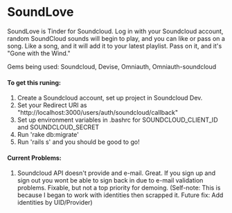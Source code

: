 # SoundLove
SoundLove is Tinder for Soundcloud. Log in with your Soundcloud account, random SoundCloud sounds will begin to play,
 and you can like or pass on a song. Like a song, and it will add it to your latest playlist. Pass on it, and it's "Gone with the Wind."

Gems being used: Soundcloud, Devise, Omniauth, Omniauth-soundcloud

#### To get this runing:

1. Create a Soundcloud account, set up project in Soundcloud Dev.
2. Set your Redirect URI as "http://localhost:3000/users/auth/soundcloud/callback"
3. Set up environment variables in .bashrc for SOUNDCLOUD_CLIENT_ID and SOUNDCLOUD_SECRET
4. Run 'rake db:migrate'
5. Run 'rails s' and you should be good to go!

#### Current Problems:
1. Soundcloud API doesn't provide and e-mail. Great. If you sign up and sign out you wont be able to sign back in due to e-mail validation problems. Fixable, but not a top priority for demoing. (Self-note: This is because I began to work with identities then scrapped it. Future fix: Add identities by UID/Provider)